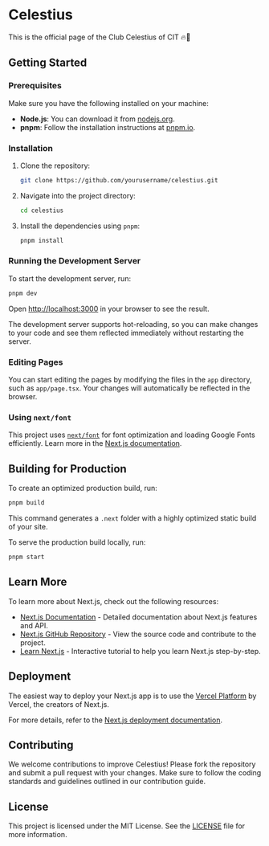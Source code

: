 # Celestius

This is the official page of the Club Celestius of CIT 🔥🎉

## Getting Started

### Prerequisites

Make sure you have the following installed on your machine:

- **Node.js**: You can download it from [nodejs.org](https://nodejs.org/).
- **pnpm**: Follow the installation instructions at [pnpm.io](https://pnpm.io/installation).

### Installation

1. Clone the repository:

   ```bash
   git clone https://github.com/yourusername/celestius.git
   ```

2. Navigate into the project directory:

   ```bash
   cd celestius
   ```

3. Install the dependencies using `pnpm`:

   ```bash
   pnpm install
   ```

### Running the Development Server

To start the development server, run:

```bash
pnpm dev
```

Open [http://localhost:3000](http://localhost:3000) in your browser to see the result.

The development server supports hot-reloading, so you can make changes to your code and see them reflected immediately without restarting the server.

### Editing Pages

You can start editing the pages by modifying the files in the `app` directory, such as `app/page.tsx`. Your changes will automatically be reflected in the browser.

### Using `next/font`

This project uses [`next/font`](https://nextjs.org/docs/basic-features/font-optimization) for font optimization and loading Google Fonts efficiently. Learn more in the [Next.js documentation](https://nextjs.org/docs/basic-features/font-optimization).

## Building for Production

To create an optimized production build, run:

```bash
pnpm build
```

This command generates a `.next` folder with a highly optimized static build of your site.

To serve the production build locally, run:

```bash
pnpm start
```

## Learn More

To learn more about Next.js, check out the following resources:

- [Next.js Documentation](https://nextjs.org/docs) - Detailed documentation about Next.js features and API.
- [Next.js GitHub Repository](https://github.com/vercel/next.js) - View the source code and contribute to the project.
- [Learn Next.js](https://nextjs.org/learn) - Interactive tutorial to help you learn Next.js step-by-step.

## Deployment

The easiest way to deploy your Next.js app is to use the [Vercel Platform](https://vercel.com/new?utm_medium=default-template&filter=next.js&utm_source=create-next-app&utm_campaign=create-next-app-readme) by Vercel, the creators of Next.js.

For more details, refer to the [Next.js deployment documentation](https://nextjs.org/docs/deployment).

## Contributing

We welcome contributions to improve Celestius! Please fork the repository and submit a pull request with your changes. Make sure to follow the coding standards and guidelines outlined in our contribution guide.

## License

This project is licensed under the MIT License. See the [LICENSE](LICENSE) file for more information.

